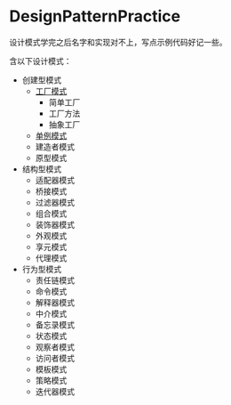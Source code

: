 # DesignPatternPractice
设计模式学完之后名字和实现对不上，写点示例代码好记一些。

含以下设计模式：
+ 创建型模式
    + [工厂模式](https://github.com/yu961549745/DesignPatternPractice/tree/master/src/builder/factory)
        + 简单工厂
        + 工厂方法
        + 抽象工厂
    + [单例模式](https://github.com/yu961549745/DesignPatternPractice/tree/master/src/builder/singleton)
    + 建造者模式
    + 原型模式
+ 结构型模式
    + 适配器模式
    + 桥接模式
    + 过滤器模式
    + 组合模式
    + 装饰器模式
    + 外观模式
    + 享元模式
    + 代理模式
+ 行为型模式
    + 责任链模式
    + 命令模式
    + 解释器模式
    + 中介模式
    + 备忘录模式
    + 状态模式
    + 观察者模式
    + 访问者模式
    + 模板模式
    + 策略模式
    + 迭代器模式
